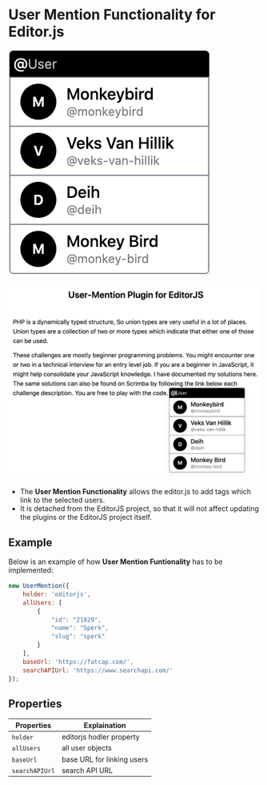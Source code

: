 # User Mention Functionality for Editor.js

![Screenshot](https://github.com/ranemihir/editorjs-user-mention-tool/blob/main/usertag-1.png)

![Screenshot](https://github.com/ranemihir/editorjs-user-mention-tool/blob/main/usertag-2.png)

- The **User Mention Functionality** allows the editor.js to add tags which link to
the selected users.
- It is detached from the EditorJS project, so that it will not affect updating the plugins or the 
EditorJS project itself.

## Example

Below is an example of how **User Mention Funtionality** has to be implemented:

```javascript
new UserMention({
    holder: 'editorjs',
    allUsers: [
        {
            "id": "21029",
            "name": "Sperk",
            "slug": "sperk"
        }
    ],
    baseUrl: 'https://fatcap.com/', 
    searchAPIUrl: 'https://www.searchapi.com/'
});
```

## Properties

| Properties     | Explaination               | 
|----------------|----------------------------|
| `holder`       | editorjs hodler property   |
| `allUsers`     | all user objects           |
| `baseUrl`      | base URL for linking users |
| `searchAPIUrl` | search API URL             |
